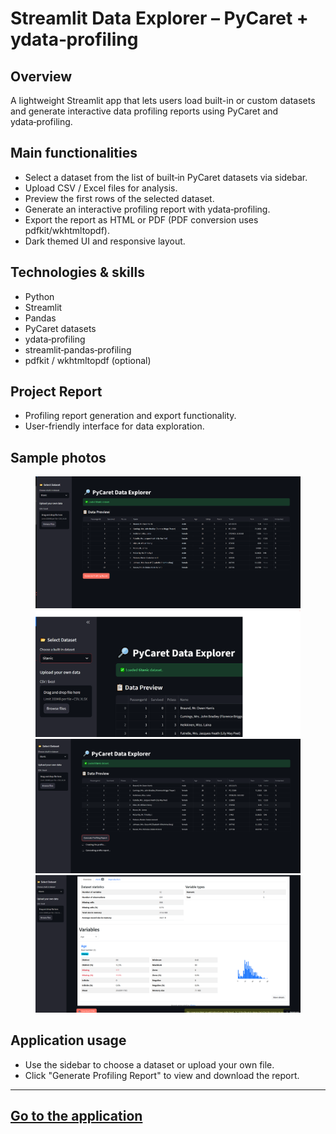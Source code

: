 # Streamlit Data Explorer – PyCaret + ydata‑profiling

## Overview
A lightweight Streamlit app that lets users load built-in or custom datasets and generate interactive data profiling reports using PyCaret and ydata‑profiling.

<!-- ## Project architecture
    in Excalidraw -->

## Main functionalities
- Select a dataset from the list of built‑in PyCaret datasets via sidebar.
- Upload CSV / Excel files for analysis.
- Preview the first rows of the selected dataset.
- Generate an interactive profiling report with ydata‑profiling.
- Export the report as HTML or PDF (PDF conversion uses pdfkit/wkhtmltopdf).
- Dark themed UI and responsive layout.

## Technologies & skills
- Python
- Streamlit
- Pandas
- PyCaret datasets
- ydata‑profiling
- streamlit‑pandas‑profiling
- pdfkit / wkhtmltopdf (optional)

## Project Report
- Profiling report generation and export functionality.
- User-friendly interface for data exploration.

## Sample photos

<figure>
    <img src="../images/ydata1.png" alt="<figcaption>Pic_name</figcaption>" width="600">
<!-- <figcaption>Pic_name</figcaption> -->
    <img src="../images/ydata2.png" alt="<figcaption>Pic_name2</figcaption>" width="600">
<!-- <figcaption>Pic_name2</figcaption> -->
    <img src="../images/ydata3.png" alt="<figcaption>Pic_name3</figcaption>" width="600">
<!-- <figcaption>Pic_name3</figcaption> -->
    <img src="../images/ydata4.png" alt="<figcaption>Pic_name4</figcaption>" width="600">
<!-- <figcaption>Pic_name5</figcaption> -->
</figure>

## Application usage
<!-- - Run the app locally with `streamlit run app.py`. -->
- Use the sidebar to choose a dataset or upload your own file.
- Click "Generate Profiling Report" to view and download the report.

---
<a class="md-button md-button--primary" href="https://dataexplorer-pycaret.streamlit.app/">Go to the application</a>
---
